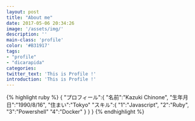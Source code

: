 ```yaml
---
layout: post
title: "About me"
date: 2017-05-06 20:34:26
image: '/assets/img/'
description: ''
main-class: 'profile'
color: '#B31917'
tags:
- "profile"
- "dicarapida"
categories:
twitter_text: 'This is Profile !'
introduction: 'This is Profile !'
---
```


{% highlight ruby %}
{
  "プロフィール":{ 
    "名前":"Kazuki Chinone", 
    "生年月日":"1990/8/16", 
    "住まい":"Tokyo" 
    "スキル":{
      "1":"Javascript",
      "2":"Ruby",
      "3":"Powershell"
      "4":"Docker"
    }
  }
}
{% endhighlight %}